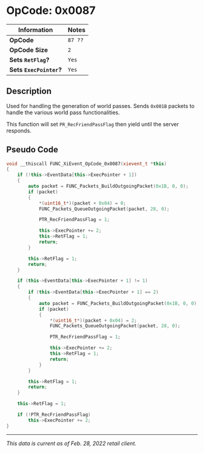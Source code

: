 # OpCode: 0x0087

| Information               | Notes |
|---                        |---    |
| **OpCode**                | `87 ??` |
| **OpCode Size**           | `2`   |
| **Sets `RetFlag`?**       | `Yes` |
| **Sets `ExecPointer`?**   | `Yes` |

## Description

Used for handling the generation of world passes. Sends `0x001B` packets to handle the various world pass functionalities.

This function will set `PR_RecFriendPassFlag` then yield until the server responds.

## Pseudo Code

```cpp
void __thiscall FUNC_XiEvent_OpCode_0x0087(xievent_t *this)
{
    if (!this->EventData[this->ExecPointer + 1])
    {
        auto packet = FUNC_Packets_BuildOutgoingPacket(0x1B, 0, 0);
        if (packet)
        {
            *(uint16_t*)(packet + 0x04) = 0;
            FUNC_Packets_QueueOutgoingPacket(packet, 28, 0);

            PTR_RecFriendPassFlag = 1;

            this->ExecPointer += 2;
            this->RetFlag = 1;
            return;
        }

        this->RetFlag = 1;
        return;
    }

    if (this->EventData[this->ExecPointer + 1] != 1)
    {
        if (this->EventData[this->ExecPointer + 1] == 2)
        {
            auto packet = FUNC_Packets_BuildOutgoingPacket(0x1B, 0, 0);
            if (packet)
            {
                *(uint16_t*)(packet + 0x04) = 2;
                FUNC_Packets_QueueOutgoingPacket(packet, 28, 0);

                PTR_RecFriendPassFlag = 1;

                this->ExecPointer += 2;
                this->RetFlag = 1;
                return;
            }
        }

        this->RetFlag = 1;
        return;
    }

    this->RetFlag = 1;

    if (!PTR_RecFriendPassFlag)
        this->ExecPointer += 2;
}
```

---

_This data is current as of Feb. 28, 2022 retail client._